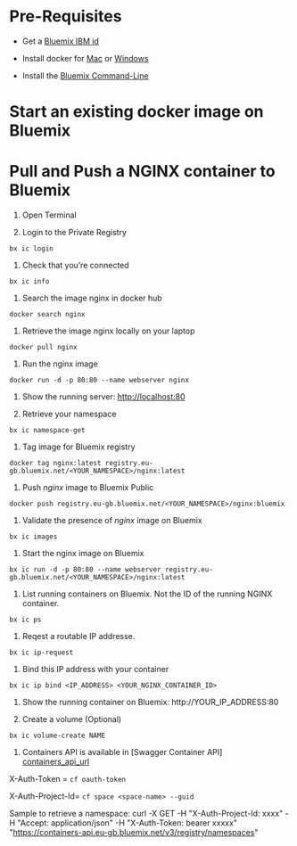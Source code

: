 # Pre-Requisites

* Get a [Bluemix IBM id](https://bluemix.net)

* Install docker for [Mac](https://docs.docker.com/engine/installation/mac/) or [Windows](https://docs.docker.com/engine/installation/windows/)

* Install the [Bluemix Command-Line](http://clis.ng.bluemix.net/)

# Start an existing docker image on Bluemix

# Pull and Push a NGINX container to Bluemix

1. Open Terminal

1. Login to the Private Registry
  ```
  bx ic login
  ```

1. Check that you’re connected
  ```
  bx ic info
  ```

1. Search the image nginx in docker hub
  ```
  docker search nginx
  ```

1. Retrieve the image nginx locally on your laptop
  ```
  docker pull nginx
  ```

1. Run the nginx image
  ```
  docker run -d -p 80:80 --name webserver nginx
  ```

1. Show the running server: [http://localhost:80](http://localhost:80)

1. Retrieve your namespace
  ```
  bx ic namespace-get
  ```
  
1. Tag image for Bluemix registry
  ```
  docker tag nginx:latest registry.eu-gb.bluemix.net/<YOUR_NAMESPACE>/nginx:latest
  ```
 
1. Push ​*nginx*​ image to Bluemix Public
  ```
  docker push registry.eu-gb.bluemix.net/<YOUR_NAMESPACE>/nginx:bluemix
  ```

1. Validate the presence of ​*nginx*​ image on Bluemix
  ```
  bx ic images
  ```

1. Start the nginx image on Bluemix
  ```
  bx ic run -d -p 80:80 --name webserver registry.eu-gb.bluemix.net/<YOUR_NAMESPACE>/nginx:latest
  ```

1. List running containers on Bluemix. Not the ID of the running NGINX container.
  ```
  bx ic ps
  ```
  
1. Reqest a routable IP addresse.
  ```
  bx ic ip-request
  ```

1. Bind this IP address with your container
  ```
  bx ic ip bind <IP_ADDRESS> <YOUR_NGINX_CONTAINER_ID>
  ```

1. Show the running container on Bluemix: http://YOUR_IP_ADDRESS:80

1. Create a volume (Optional)
  ```
  bx ic volume-create NAME
  ```

1. Containers API is available in [Swagger Container API] [containers_api_url] 
  
  X-Auth-Token     = ```cf oauth-token```
  
  X-Auth-Project-Id= ```cf space <space-name> --guid```

Sample to retrieve a namespace:
curl -X GET -H "X-Auth-Project-Id: xxxx" -H "Accept: application/json" -H "X-Auth-Token: bearer xxxxx" "https://containers-api.eu-gb.bluemix.net/v3/registry/namespaces"
  
[containers_api_url]: http://ccsapi-doc.mybluemix.net